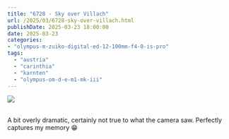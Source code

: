 ```yaml
---
title: "6728 - Sky over Villach"
url: /2025/03/6728-sky-over-villach.html
publishDate: 2025-03-23 18:00:00
date: 2025-03-23
categories:
- "olympus-m-zuiko-digital-ed-12-100mm-f4-0-is-pro"
tags:
  - "austria"
  - "carinthia"
  - "karnten"
  - "olympus-om-d-e-m1-mk-iii"
---
```

<div class="container">
<div class="center"><a target="_blank" href="https://d25zfm9zpd7gm5.cloudfront.net/1200x1200/2020/20201003_174227_lr.jpg"><img class="webfeedsFeaturedVisual" src="https://d25zfm9zpd7gm5.cloudfront.net/0600x0600/2020/20201003_174227_lr.jpg" /></a></div>
</div>
<br />

A bit overly dramatic, certainly not true to what the camera
saw. Perfectly captures my memory :grin:

